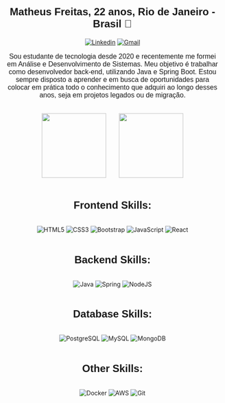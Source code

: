 <div align=center>
  <h2 style="font-weight: 700; font-size: 24px; font-family: Verdana, sans-serif">
    Matheus Freitas, 22 anos, Rio de Janeiro - Brasil 👋
  </h2>

  [![Linkedin](https://img.shields.io/badge/LinkedIn-21262d?style=for-the-badge&logo=linkedin&logoColor=white)](https://www.linkedin.com/in/matheus-freitas-0b27a8217/)
  [![Gmail](https://img.shields.io/badge/Gmail-21262d?style=for-the-badge&logo=gmail&logoColor=white)](https://mail.google.com/mail/u/0/#inbox?compose=new)

<p style="font-weight: 400; font-size: 16px; font-family: Verdana, sans-serif;">
  Sou estudante de tecnologia desde 2020 e recentemente me formei em Análise e Desenvolvimento de Sistemas. Meu objetivo é trabalhar como desenvolvedor back-end, utilizando Java e Spring Boot. Estou sempre disposto a aprender e em busca de oportunidades para colocar em prática todo o conhecimento que adquiri ao longo desses anos, seja em projetos legados ou de migração.
</p>
<br>
<div style="display: flex; flex-direction: row; justify-content:center; width: 100%;">
  <a href="https://github.com/anuraghazra/github-readme-stats">
    <img height="150" align="center" src="https://github-readme-stats.vercel.app/api/top-langs/?username=freitas022&layout=compact&theme=dark" />
  </a>
  <a href="https://github.com/anuraghazra/convoychat" style="padding-left: 30px;">
    <img height="150" align="center" src="https://github-readme-stats.vercel.app/api?username=freitas022&show_icons=true&theme=dark" />
  </a>
</div>
<br>
<div style="display: flex; flex-direction: column; width: 100%;">
  <h2 style="font-weight: 700; font-size: 24px; font-family: Verdana, sans-serif">
    Frontend Skills:
  </h2>

  ![HTML5](https://img.shields.io/badge/HTML5-21262d?style=for-the-badge&logo=html5&logoColor=white)
  ![CSS3](https://img.shields.io/badge/CSS3-21262d?style=for-the-badge&logo=css3&logoColor=white)
  ![Bootstrap](https://img.shields.io/badge/Bootstrap-21262d?style=for-the-badge&logo=bootstrap&logoColor=white)
  ![JavaScript](https://img.shields.io/badge/JavaScript-21262d?style=for-the-badge&logo=javascript&logoColor=white)
  ![React](https://img.shields.io/badge/React-21262d?style=for-the-badge&logo=react&logoColor=white)

  <h2 style="font-weight: 700; font-size: 24px; font-family: Verdana, sans-serif">
    Backend Skills:
  </h2>

  ![Java](https://img.shields.io/badge/java-21262d.svg?style=for-the-badge&logo=openjdk&logoColor=white)
  ![Spring](https://img.shields.io/badge/Spring-21262d?style=for-the-badge&logo=spring&logoColor=white)
  ![NodeJS](https://img.shields.io/badge/node.js-21262d?style=for-the-badge&logo=node.js&logoColor=white)

  <h2 style="font-weight: 700; font-size: 24px; font-family: Verdana, sans-serif">
    Database Skills:
  </h2>

  ![PostgreSQL](https://img.shields.io/badge/PostgreSQL-21262d?style=for-the-badge&logo=postgresql&logoColor=white)
  ![MySQL](https://img.shields.io/badge/mysql-21262d?style=for-the-badge&logo=mysql&logoColor=white)
  ![MongoDB](https://img.shields.io/badge/MongoDB-21262d?style=for-the-badge&logo=mongodb&logoColor=white)

  <h2 style="font-weight: 700; font-size: 24px; font-family: Verdana, sans-serif">
    Other Skills:
  </h2>

  ![Docker](https://img.shields.io/badge/docker-21262d.svg?style=for-the-badge&logo=docker&logoColor=white)
  ![AWS](https://img.shields.io/badge/AWS-21262d.svg?style=for-the-badge&logo=amazon-aws&logoColor=white)
  ![Git](https://img.shields.io/badge/git-21262d.svg?style=for-the-badge&logo=git&logoColor=white)

</div>
</div>
